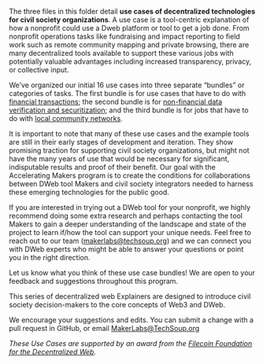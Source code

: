 The three files in this folder detail **use cases of decentralized technologies for civil society organizations**. A use case is a tool-centric explanation of how a nonprofit could use a Dweb platform or tool to get a job done. From nonprofit operations tasks like fundraising and impact reporting to field work such as remote community mapping and private browsing, there are many decentralized tools available to support these various jobs with potentially valuable advantages including increased transparency, privacy, or collective input.

We’ve organized our initial 16 use cases into three separate “bundles” or categories of tasks. The first bundle is for use cases that have to do with [financial transactions](https://github.com/CaravanStudios/PublicGoodAppHouse/blob/70b4cd0afdd308e8a3e7f1c34b98d0d687ef24fd/AcceleratingMakers/UseCases/FinancialTransactions.md); the second bundle is for [non-financial data verification and securitization](https://github.com/CaravanStudios/PublicGoodAppHouse/blob/70b4cd0afdd308e8a3e7f1c34b98d0d687ef24fd/AcceleratingMakers/UseCases/DataSecuritizationandVerification.md); and the third bundle is for jobs that have to do with [local community networks](https://github.com/CaravanStudios/PublicGoodAppHouse/blob/70b4cd0afdd308e8a3e7f1c34b98d0d687ef24fd/AcceleratingMakers/UseCases/LocalCommunityPeer2PeerNetworks.md).

It is important to note that many of these use cases and the example tools are still in their early stages of development and iteration. They show promising traction for supporting civil society organizations, but might not have the many years of use that would be necessary for significant, indisputable results and proof of their benefit. Our goal with the Accelerating Makers program is to create the conditions for collaborations between DWeb tool Makers and civil society integrators needed to harness these emerging technologies for the public good.

If you are interested in trying out a DWeb tool for your nonprofit, we highly recommend doing some extra research and perhaps contacting the tool Makers to gain a deeper understanding of the landscape and state of the project to learn if/how the tool can support your unique needs. Feel free to reach out to our team (makerlabs@techsoup.org) and we can connect you with DWeb experts who might be able to answer your questions or point you in the right direction.

Let us know what you think of these use case bundles! We are open to your feedback and suggestions throughout this program. 

This series of decentralized web Explainers are designed to introduce civil society decision-makers to the core concepts of Web3 and DWeb.

We encourage your suggestions and edits. You can submit a change with a pull request in GitHub, or email MakerLabs@TechSoup.org

_These Use Cases are supported by an award from the [﻿Filecoin Foundation for the Decentralized Web](https://ffdweb.org/)._
